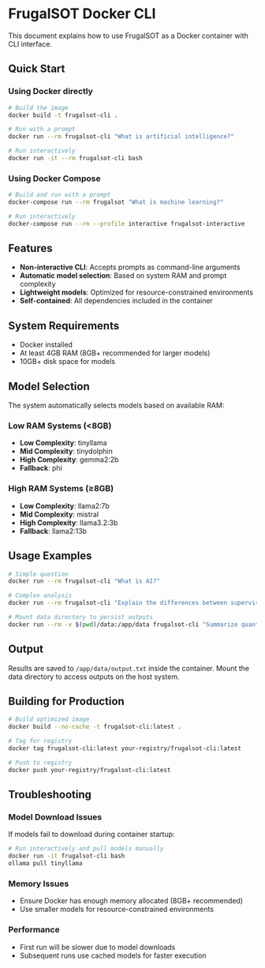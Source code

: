 # FrugalSOT Docker CLI

This document explains how to use FrugalSOT as a Docker container with CLI interface.

## Quick Start

### Using Docker directly

```bash
# Build the image
docker build -t frugalsot-cli .

# Run with a prompt
docker run --rm frugalsot-cli "What is artificial intelligence?"

# Run interactively
docker run -it --rm frugalsot-cli bash
```

### Using Docker Compose

```bash
# Build and run with a prompt
docker-compose run --rm frugalsot "What is machine learning?"

# Run interactively
docker-compose run --rm --profile interactive frugalsot-interactive
```

## Features

- **Non-interactive CLI**: Accepts prompts as command-line arguments
- **Automatic model selection**: Based on system RAM and prompt complexity
- **Lightweight models**: Optimized for resource-constrained environments
- **Self-contained**: All dependencies included in the container

## System Requirements

- Docker installed
- At least 4GB RAM (8GB+ recommended for larger models)
- 10GB+ disk space for models

## Model Selection

The system automatically selects models based on available RAM:

### Low RAM Systems (<8GB)
- **Low Complexity**: tinyllama
- **Mid Complexity**: tinydolphin  
- **High Complexity**: gemma2:2b
- **Fallback**: phi

### High RAM Systems (≥8GB)
- **Low Complexity**: llama2:7b
- **Mid Complexity**: mistral
- **High Complexity**: llama3.2:3b
- **Fallback**: llama2:13b

## Usage Examples

```bash
# Simple question
docker run --rm frugalsot-cli "What is AI?"

# Complex analysis
docker run --rm frugalsot-cli "Explain the differences between supervised and unsupervised machine learning algorithms, including their respective use cases and performance metrics."

# Mount data directory to persist outputs
docker run --rm -v $(pwd)/data:/app/data frugalsot-cli "Summarize quantum computing"
```

## Output

Results are saved to `/app/data/output.txt` inside the container. Mount the data directory to access outputs on the host system.

## Building for Production

```bash
# Build optimized image
docker build --no-cache -t frugalsot-cli:latest .

# Tag for registry
docker tag frugalsot-cli:latest your-registry/frugalsot-cli:latest

# Push to registry
docker push your-registry/frugalsot-cli:latest
```

## Troubleshooting

### Model Download Issues
If models fail to download during container startup:
```bash
# Run interactively and pull models manually
docker run -it frugalsot-cli bash
ollama pull tinyllama
```

### Memory Issues
- Ensure Docker has enough memory allocated (8GB+ recommended)
- Use smaller models for resource-constrained environments

### Performance
- First run will be slower due to model downloads
- Subsequent runs use cached models for faster execution